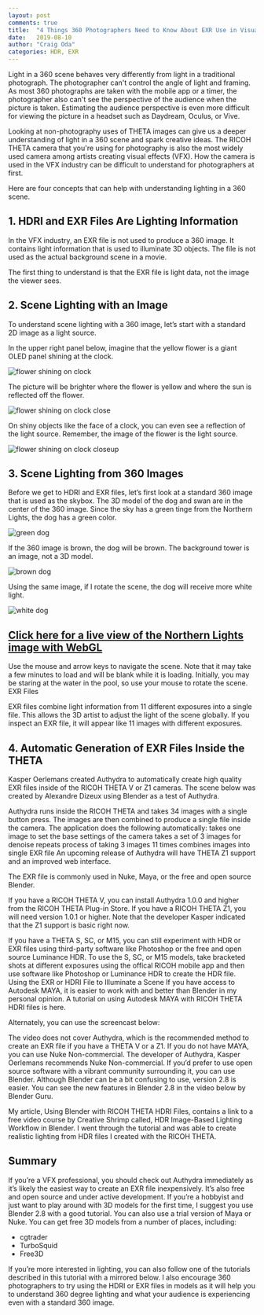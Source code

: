 ```yaml
---
layout: post
comments: true
title:  "4 Things 360 Photographers Need to Know About EXR Use in Visual Effects"
date:   2019-08-10
author: "Craig Oda"
categories: HDR, EXR
---
```

Light in a 360 scene behaves very differently from light in a traditional photograph.
The photographer can't control the angle of light and framing. As most 360 
photographs
are taken with the mobile app or a timer, the photographer also can't see
the perspective of the audience when the picture is taken. Estimating 
the audience perspective is
even more difficult for viewing the picture in a headset
such as Daydream, Oculus, or Vive.

Looking at non-photography uses of THETA images can give us a deeper 
understanding of light in a 360 scene and spark creative ideas.
The RICOH THETA camera that you're using for photography is also 
the most widely used camera among artists creating visual effects (VFX). How the camera is used in the VFX industry can be difficult to understand for photographers at first.

Here are four concepts that can help with understanding lighting in a 360 scene.

## 1. HDRI and EXR Files Are Lighting Information

In the VFX industry, an EXR file is not used to produce a 360 image.  It contains light information that is used to illuminate 3D objects. The file is not used as the actual background scene in a movie.  

The first thing to understand is that the EXR file is light data, not the image 
the viewer sees.

## 2. Scene Lighting with an Image
To understand scene lighting with a 360 image, let’s start with a standard 2D image as a light source.

In the upper right panel below, imagine that the yellow flower is a giant OLED panel shining at the clock.

![flower shining on clock](/blog/img/2019-08/flower.jpg)

The picture will be brighter where the flower is yellow and where the sun is reflected off the flower.

![flower shining on clock close](/blog/img/2019-08/flower2.jpg)


On shiny objects like the face of a clock, you can even see a reflection of the light source. Remember, the image of the flower is the light source.

![flower shining on clock closeup](/blog/img/2019-08/flower3.jpg)


## 3. Scene Lighting from 360 Images

Before we get to HDRI and EXR files, let’s first look at a standard 360 image that is used as the skybox. The 3D model of the dog and swan are in the center of the 360 image. Since the sky has a green tinge from the Northern Lights, the dog has a green color.

![green dog](/blog/img/2019-08/dog-green.png)

If the 360 image is brown, the dog will be brown. The background tower is an image, not a 3D model.

![brown dog](/blog/img/2019-08/dog-brown.png)

Using the same image, if I rotate the scene, the dog will receive more white light.

![white dog](/blog/img/2019-08/dog-white.png)

## [Click here for a live view of the Northern Lights image with WebGL](https://codetricity.github.io/theta360aurora/) 

Use the mouse and arrow keys to navigate the scene. Note that it may take a few minutes to load and will be blank while it is loading. Initially, you may be staring at the water in the pool, so use your mouse to rotate the scene.
EXR Files

EXR files combine light information from 11 different exposures into a single file. This allows the 3D artist to adjust the light of the scene globally. If you inspect an EXR file, it will appear like 11 images with different exposures.

## 4. Automatic Generation of EXR Files Inside the THETA

Kasper Oerlemans created Authydra to automatically create high quality EXR files inside of the RICOH THETA V or Z1 cameras. The scene below was created by Alexandre Dizeux using Blender as a test of Authydra.

Authydra runs inside the RICOH THETA and takes 34 images with a single button press. The images are then combined to produce a single file inside the camera.
The application does the following automatically:
takes one image to set the base settings of the camera
takes a set of 3 images for denoise
repeats process of taking 3 images 11 times
combines images into single EXR file
An upcoming release of Authydra will have THETA Z1 support and an improved web interface.

The EXR file is commonly used in Nuke, Maya, or the free and open source Blender.

If you have a RICOH THETA V, you can install Authydra 1.0.0 and higher from the RICOH THETA Plug-in Store. If you have a RICOH THETA Z1, you will need version 1.0.1 or higher. Note that the developer Kasper indicated that the Z1 support is basic right now.

If you have a THETA S, SC, or M15, you can still experiment with HDR or EXR files using third-party software like Photoshop or the free and open source Luminance HDR. To use the S, SC, or M15 models, take bracketed shots at different exposures using the offical RICOH mobile app and then use software like Photoshop or Luminance HDR to create the HDR file.
Using the EXR or HDRI File to Illuminate a Scene
If you have access to Autodesk MAYA, it is easier to work with and better than Blender in my personal opinion. A tutorial on using Autodesk MAYA with RICOH THETA HDRI files is here.

Alternately, you can use the screencast below:

The video does not cover Authydra, which is the recommended method to create an EXR file if you have a THETA V or a Z1.
If you do not have MAYA, you can use Nuke Non-commercial. The developer of Authydra, Kasper Oerlemans recommends Nuke Non-commercial.
If you’d prefer to use open source software with a vibrant community surrounding it, you can use Blender. Although Blender can be a bit confusing to use, version 2.8 is easier.
You can see the new features in Blender 2.8 in the video below by Blender Guru.

My article, Using Blender with RICOH THETA HDRI Files, contains a link to a free video course by Creative Shrimp called, HDR Image-Based Lighting Workflow in Blender.
I went through the tutorial and was able to create realistic lighting from HDR files I created with the RICOH THETA.


## Summary

If you’re a VFX professional, you should check out Authydra immediately as it’s likely the easiest way to create an EXR file inexpensively. It’s also free and open source and under active development.
If you’re a hobbyist and just want to play around with 3D models for the first time, I suggest you use Blender 2.8 with a good tutorial. You can also use a trial version of Maya or Nuke. You can get free 3D models from a number of places, including:

* cgtrader
* TurboSquid
* Free3D

If you’re more interested in lighting, you can also follow one of the tutorials described in this tutorial with a mirrored below.
I also encourage 360 photographers to try using the HDRI or EXR files in models as it will help you to understand 360 degree lighting and what your audience is experiencing even with a standard 360 image.